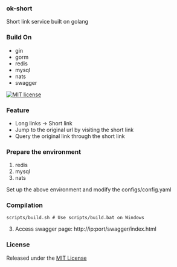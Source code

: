 ### ok-short
Short link service built on golang

### Build On
* gin
* gorm
* redis
* mysql
* nats
* swagger

[![MIT license](https://img.shields.io/badge/license-MIT-brightgreen.svg)](https://opensource.org/licenses/MIT)

### Feature
* Long links -> Short link
* Jump to the original url by visiting the short link
* Query the original link through the short link

### Prepare the environment
1. redis
2. mysql
3. nats

Set up the above environment and modify the configs/config.yaml

### Compilation
```shell script
scripts/build.sh # Use scripts/build.bat on Windows
```
3. Access swagger page: http://ip:port/swagger/index.html

### License
Released under the [MIT License](https://github.com/Joeyscat/ok-short/blob/master/LICENSE)